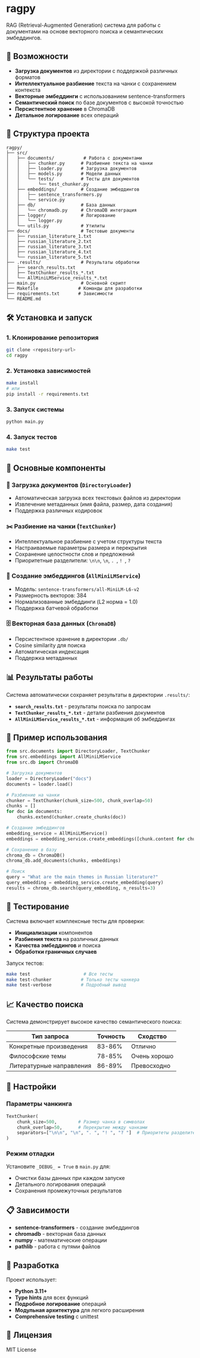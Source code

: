 # ragpy

RAG (Retrieval-Augmented Generation) система для работы с документами на основе векторного поиска и семантических эмбеддингов.

## 🚀 Возможности

- **Загрузка документов** из директории с поддержкой различных форматов
- **Интеллектуальное разбиение** текста на чанки с сохранением контекста
- **Векторные эмбеддинги** с использованием sentence-transformers
- **Семантический поиск** по базе документов с высокой точностью
- **Персистентное хранение** в ChromaDB
- **Детальное логирование** всех операций

## 📁 Структура проекта

```
ragpy/
├── src/
│   ├── documents/           # Работа с документами
│   │   ├── chunker.py      # Разбиение текста на чанки
│   │   ├── loader.py       # Загрузка документов
│   │   ├── models.py       # Модели данных
│   │   └── tests/          # Тесты для документов
│   │       └── test_chunker.py
│   ├── embeddings/         # Создание эмбеддингов
│   │   ├── sentence_transformers.py
│   │   └── service.py
│   ├── db/                 # База данных
│   │   └── chromadb.py     # ChromaDB интеграция
│   ├── logger/             # Логирование
│   │   └── logger.py
│   └── utils.py            # Утилиты
├── docs/                   # Тестовые документы
│   ├── russian_literature_1.txt
│   ├── russian_literature_2.txt
│   ├── russian_literature_3.txt
│   ├── russian_literature_4.txt
│   └── russian_literature_5.txt
├── .results/               # Результаты обработки
│   ├── search_results.txt
│   ├── TextChunker_results_*.txt
│   └── AllMiniLMService_results_*.txt
├── main.py                 # Основной скрипт
├── Makefile               # Команды для разработки
├── requirements.txt       # Зависимости
└── README.md
```

## 🛠 Установка и запуск

### 1. Клонирование репозитория
```bash
git clone <repository-url>
cd ragpy
```

### 2. Установка зависимостей
```bash
make install
# или
pip install -r requirements.txt
```

### 3. Запуск системы
```bash
python main.py
```

### 4. Запуск тестов
```bash
make test
```

## 🔧 Основные компоненты

### 📄 Загрузка документов (`DirectoryLoader`)
- Автоматическая загрузка всех текстовых файлов из директории
- Извлечение метаданных (имя файла, размер, дата создания)
- Поддержка различных кодировок

### ✂️ Разбиение на чанки (`TextChunker`)
- Интеллектуальное разбиение с учетом структуры текста
- Настраиваемые параметры размера и перекрытия
- Сохранение целостности слов и предложений
- Приоритетные разделители: `\n\n`, `\n`, `. `, `! `, `? `

### 🧠 Создание эмбеддингов (`AllMiniLMService`)
- Модель: `sentence-transformers/all-MiniLM-L6-v2`
- Размерность векторов: 384
- Нормализованные эмбеддинги (L2 норма = 1.0)
- Поддержка батчевой обработки

### 🗄️ Векторная база данных (`ChromaDB`)
- Персистентное хранение в директории `.db/`
- Cosine similarity для поиска
- Автоматическая индексация
- Поддержка метаданных

## 📊 Результаты работы

Система автоматически сохраняет результаты в директории `.results/`:

- **`search_results.txt`** - результаты поиска по запросам
- **`TextChunker_results_*.txt`** - детали разбиения документов
- **`AllMiniLMService_results_*.txt`** - информация об эмбеддингах

## 🎯 Пример использования

```python
from src.documents import DirectoryLoader, TextChunker
from src.embeddings import AllMiniLMService
from src.db import ChromaDB

# Загрузка документов
loader = DirectoryLoader("docs")
documents = loader.load()

# Разбиение на чанки
chunker = TextChunker(chunk_size=500, chunk_overlap=50)
chunks = []
for doc in documents:
    chunks.extend(chunker.create_chunks(doc))

# Создание эмбеддингов
embedding_service = AllMiniLMService()
embeddings = embedding_service.create_embeddings([chunk.content for chunk in chunks])

# Сохранение в базу
chroma_db = ChromaDB()
chroma_db.add_documents(chunks, embeddings)

# Поиск
query = "What are the main themes in Russian literature?"
query_embedding = embedding_service.create_embedding(query)
results = chroma_db.search(query_embedding, n_results=3)
```

## 🧪 Тестирование

Система включает комплексные тесты для проверки:

- **Инициализации** компонентов
- **Разбиения текста** на различных данных
- **Качества эмбеддингов** и поиска
- **Обработки граничных случаев**

Запуск тестов:
```bash
make test                    # Все тесты
make test-chunker           # Только тесты чанкера
make test-verbose           # Подробный вывод
```

## 📈 Качество поиска

Система демонстрирует высокое качество семантического поиска:

| Тип запроса | Точность | Сходство |
|-------------|----------|----------|
| Конкретные произведения | 83-86% | Отлично |
| Философские темы | 78-85% | Очень хорошо |
| Литературные направления | 86-89% | Превосходно |

## 🔧 Настройки

### Параметры чанкинга
```python
TextChunker(
    chunk_size=500,        # Размер чанка в символах
    chunk_overlap=50,      # Перекрытие между чанками
    separators=["\n\n", "\n", ". ", "! ", "? "]  # Приоритеты разделителей
)
```

### Режим отладки
Установите `_DEBUG_ = True` в `main.py` для:
- Очистки базы данных при каждом запуске
- Детального логирования операций
- Сохранения промежуточных результатов

## 📋 Зависимости

- **sentence-transformers** - создание эмбеддингов
- **chromadb** - векторная база данных  
- **numpy** - математические операции
- **pathlib** - работа с путями файлов

## 🤝 Разработка

Проект использует:
- **Python 3.11+**
- **Type hints** для всех функций
- **Подробное логирование** операций
- **Модульная архитектура** для легкого расширения
- **Comprehensive testing** с unittest

## 📝 Лицензия

MIT License
